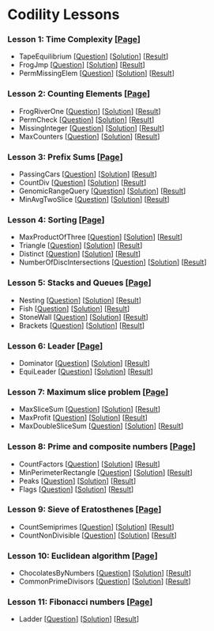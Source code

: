 # Codility Lessons

### Lesson 1: Time Complexity [[Page](https://codility.com/programmers/lessons/1)]
- TapeEquilibrium [[Question](https://codility.com/programmers/task/tape_equilibrium)] [[Solution](lesson-01/TapeEquilibrium.cpp)] [[Result](https://codility.com/demo/results/demoRK6553-M62/)]
- FrogJmp [[Question](https://codility.com/programmers/task/frog_jmp)] [[Solution](lesson-01/FrogJmp.cpp)] [[Result](https://codility.com/demo/results/demo6Q48CV-RKX/)]
- PermMissingElem [[Question](https://codility.com/programmers/task/perm_missing_elem)] [[Solution](lesson-01/PermMissingElem.cpp)] [[Result](https://codility.com/demo/results/demo48ABEV-ZX2/)]

### Lesson 2: Counting Elements [[Page](https://codility.com/programmers/lessons/2)]
- FrogRiverOne [[Question](https://codility.com/programmers/task/frog_river_one)] [[Solution](lesson-02/FrogRiverOne.cpp)] [[Result](https://codility.com/demo/results/demoBR2Z4Q-HCA/)]
- PermCheck [[Question](https://codility.com/programmers/task/perm_check)] [[Solution](lesson-02/PermCheck.cpp)] [[Result](https://codility.com/demo/results/demoSP2Y4D-4UD/)]
- MissingInteger [[Question](https://codility.com/programmers/task/missing_integer)] [[Solution](lesson-02/MissingInteger.cpp)] [[Result](https://codility.com/demo/results/demoMAMGF4-Q5W/)]
- MaxCounters [[Question](https://codility.com/programmers/task/max_counters)] [[Solution](lesson-02/MaxCounters.cpp)] [[Result](https://codility.com/demo/results/demoEGEWBN-QB3/)]

### Lesson 3: Prefix Sums [[Page](https://codility.com/programmers/lessons/3)]
- PassingCars [[Question](https://codility.com/programmers/task/passing_cars)] [[Solution](lesson-03/PassingCars.cpp)] [[Result](https://codility.com/demo/results/demoVD5H6J-Q92/)]
- CountDiv [[Question](https://codility.com/programmers/task/count_div)] [[Solution](lesson-03/CountDiv.cpp)] [[Result](https://codility.com/demo/results/demoSSNTPW-88D/)]
- GenomicRangeQuery [[Question](https://codility.com/programmers/task/genomic_range_query)] [[Solution](lesson-03/GenomicRangeQuery.cpp)] [[Result](https://codility.com/demo/results/demo2GRNXJ-WPK/)]
- MinAvgTwoSlice [[Question](https://codility.com/programmers/task/min_avg_two_slice)] [[Solution](lesson-03/MinAvgTwoSlice.cpp)] [[Result](https://codility.com/demo/results/demoRG4ZZQ-C9U/)]

### Lesson 4: Sorting [[Page](https://codility.com/programmers/lessons/4)]
- MaxProductOfThree [[Question](https://codility.com/programmers/task/max_product_of_three)] [[Solution](lesson-04/MaxProductOfThree.cpp)] [[Result](https://codility.com/demo/results/demo29M3DB-JM4/)]
- Triangle [[Question](https://codility.com/programmers/task/triangle)] [[Solution](lesson-04/Triangle.cpp)] [[Result](https://codility.com/demo/results/demo9EVTU3-VXS/)]
- Distinct [[Question](https://codility.com/programmers/task/distinct)] [[Solution](lesson-04/Distinct.cpp)] [[Result](https://codility.com/demo/results/demoWAXH4R-392/)]
- NumberOfDiscIntersections [[Question](https://codility.com/programmers/task/number_of_disc_intersections)] [[Solution](lesson-04/NumberOfDiscIntersections.cpp)] [[Result](https://codility.com/demo/results/demo8TYT5F-3BK/)]

### Lesson 5: Stacks and Queues [[Page](https://codility.com/programmers/lessons/5)]
- Nesting [[Question](https://codility.com/programmers/task/nesting)] [[Solution](lesson-05/Nesting.cpp)] [[Result](https://codility.com/demo/results/demo7AX5M4-Z9X/)]
- Fish [[Question](https://codility.com/programmers/task/fish)] [[Solution](lesson-05/Fish.cpp)] [[Result](https://codility.com/demo/results/demoSB255K-2RF/)]
- StoneWall [[Question](https://codility.com/programmers/task/stone_wall)] [[Solution](lesson-05/StoneWall.cpp)] [[Result](https://codility.com/demo/results/demo5CY56X-N8S/)]
- Brackets [[Question](https://codility.com/programmers/task/brackets)] [[Solution](lesson-05/Brackets.cpp)] [[Result](https://codility.com/demo/results/demoGXKS7C-U9M/)]

### Lesson 6: Leader [[Page](https://codility.com/programmers/lessons/6)]
- Dominator [[Question](https://codility.com/programmers/task/dominator)] [[Solution](lesson-06/Dominator.cpp)] [[Result](https://codility.com/demo/results/demoPPEH5J-T9H/)]
- EquiLeader [[Question](https://codility.com/programmers/task/equi_leader)] [[Solution](lesson-06/EquiLeader.cpp)] [[Result](https://codility.com/demo/results/demoNXRB9Q-2TF/)]

### Lesson 7: Maximum slice problem [[Page](https://codility.com/programmers/lessons/7)]
- MaxSliceSum [[Question](https://codility.com/programmers/task/max_slice_sum)] [[Solution](lesson-07/MaxSliceSum.cpp)] [[Result](https://codility.com/demo/results/demoPEF75R-2K7/)]
- MaxProfit [[Question](https://codility.com/programmers/task/max_profit)] [[Solution](lesson-07/MaxProfit.cpp)] [[Result](https://codility.com/demo/results/demo7PGTCD-GZM/)]
- MaxDoubleSliceSum [[Question](https://codility.com/programmers/task/max_double_slice_sum)] [[Solution](lesson-07/MaxDoubleSliceSum.cpp)] [[Result](https://codility.com/demo/results/demoTTFAS7-RA3/)]

### Lesson 8: Prime and composite numbers [[Page](https://codility.com/programmers/lessons/8)]
- CountFactors [[Question](https://codility.com/programmers/task/count_factors)] [[Solution](lesson-08/CountFactors.cpp)] [[Result](https://codility.com/demo/results/demoPFVERN-KG8/)]
- MinPerimeterRectangle [[Question](https://codility.com/programmers/task/min_perimeter_rectangle)] [[Solution](lesson-08/MinPerimeterRectangle.cpp)] [[Result](https://codility.com/demo/results/demoY4CTXK-PH6/)]
- Peaks [[Question](https://codility.com/programmers/task/peaks)] [[Solution](lesson-08/Peaks.cpp)] [[Result](https://codility.com/demo/results/demo98AB4Z-NRT/)]
- Flags [[Question](https://codility.com/programmers/task/flags)] [[Solution](lesson-08/Flags.cpp)] [[Result](https://codility.com/demo/results/demoXENUZ5-WPN/)]

### Lesson 9: Sieve of Eratosthenes [[Page](https://codility.com/programmers/lessons/9)]
- CountSemiprimes [[Question](https://codility.com/programmers/task/count_semiprimes)] [[Solution](lesson-09/CountSemiprimes.cpp)] [[Result](https://codility.com/demo/results/demoZJ4TXT-DSJ/)]
- CountNonDivisible [[Question](https://codility.com/programmers/task/count_non_divisible)] [[Solution](lesson-09/CountNonDivisible.cpp)] [[Result](https://codility.com/demo/results/demo8DF5HC-UG6/)]

### Lesson 10: Euclidean algorithm [[Page](https://codility.com/programmers/lessons/10)]
- ChocolatesByNumbers [[Question](https://codility.com/programmers/task/chocolates_by_numbers)] [[Solution](lesson-10/ChocolatesByNumbers.cpp)] [[Result](https://codility.com/demo/results/demo8QC77K-VCW/)]
- CommonPrimeDivisors [[Question](https://codility.com/programmers/task/common_prime_divisors)] [[Solution](lesson-10/CommonPrimeDivisors.cpp)] [[Result](https://codility.com/demo/results/demoY442YF-VH5/)]

### Lesson 11: Fibonacci numbers [[Page](https://codility.com/programmers/lessons/11)]
- Ladder [[Question](https://codility.com/programmers/task/ladder)] [[Solution](lesson-11/Ladder.cpp)] [[Result](https://codility.com/demo/results/training2KKBJW-GZ3/)]

